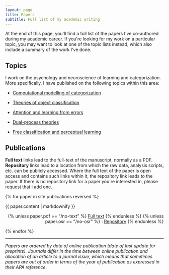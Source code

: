 ```yaml
---
layout: page
title: Papers
subtitle: Full list of my academic writing
---
```


At the end of this page, you'll find a full list of the papers I've co-authored during my academic career. If you're looking for my work on a particular topic, you may want to look at one of the topic lists instead, which also include a summary of the work I've done.

## Topics

I work on the psychology and neuroscience of learning and categorization. More specifically, I have published on the following topics within this area:

- [Computational modelling of categorization](pub-compcat.md)

- [Theories of object classification](pub-objclass.md)

- [Attention and learning from errors](pub-attlearn.md)

- [Dual-process theories](pub-dualproc.md)

- [Free classification and perceptual learning](pub-freecatPL.md)

## Publications

**Full text** links lead to the full-text of the manuscript, normally as a PDF. **Repository** links lead to a location from which the raw data, analysis scripts, etc. can be publicly accessed. Where the full text of the paper is open access and contains such links within it, the repository link leads to the paper. If there is no repository link for a paper you're interested in, please request that I add one.

{% for paper in site.publications reversed %}
  <p>{{ paper.content | markdownify }}
  <div align="right">
  {% unless paper.pdf == "/no-text" %}
  <a href="{{ paper.pdf }}">Full text</a>
  {% endunless %}
  {% unless paper.osr == "/no-osr" %}
   : <a href="{{ paper.osr }}">Repository</a>
  {% endunless %}
  </div>
  </p>
{% endfor %}

<hr>


_Papers are ordered by date of online publication (date of last update for preprints). Journals differ in the time between online publication and allocation of an article to a journal issue, which  means that sometimes papers are out of order in terms of the year of publication as expressed in their APA reference._
